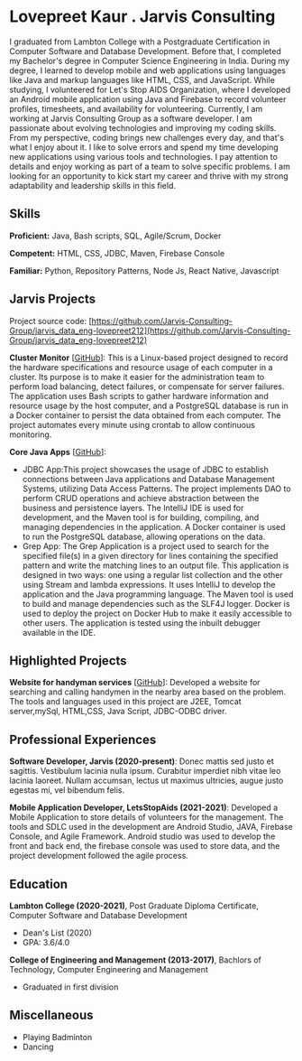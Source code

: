 # Lovepreet Kaur . Jarvis Consulting

I graduated from Lambton College with a Postgraduate Certification in Computer Software and Database Development. Before that, I completed my Bachelor's degree in Computer Science Engineering in India. During my degree, I learned to develop mobile and web applications using languages like Java and markup languages like HTML, CSS, and JavaScript. While studying, I volunteered for Let's Stop AIDS Organization, where I developed an Android mobile application using Java and Firebase to record volunteer profiles, timesheets, and availability for volunteering. Currently, I am working at Jarvis Consulting Group as a software developer. I am passionate about evolving technologies and improving my coding skills. From my perspective, coding brings new challenges every day, and that's what I enjoy about it. I like to solve errors and spend my time developing new applications using various tools and technologies. I pay attention to details and enjoy working as part of a team to solve specific problems. I am looking for an opportunity to kick start my career and thrive with my strong adaptability and leadership skills in this field.

## Skills

**Proficient:** Java, Bash scripts, SQL, Agile/Scrum, Docker

**Competent:** HTML, CSS, JDBC, Maven, Firebase Console

**Familiar:** Python, Repository Patterns, Node Js, React Native, Javascript

## Jarvis Projects

Project source code: [https://github.com/Jarvis-Consulting-Group/jarvis_data_eng-lovepreet212](https://github.com/Jarvis-Consulting-Group/jarvis_data_eng-lovepreet212)


**Cluster Monitor** [[GitHub](https://github.com/Jarvis-Consulting-Group/jarvis_data_eng-lovepreet212/tree/master/linux_sql)]: This is a Linux-based project designed to record the hardware specifications and resource usage of each computer in a cluster. Its purpose is to make it easier for the administration team to perform load balancing, detect failures, or compensate for server failures. The application uses Bash scripts to gather hardware information and resource usage by the host computer, and a PostgreSQL database is run in a Docker container to persist the data obtained from each computer. The project automates every minute using crontab to allow continuous monitoring.

**Core Java Apps** [[GitHub](https://github.com/Jarvis-Consulting-Group/jarvis_data_eng-lovepreet212/tree/master/core_java)]:
      
  - JDBC App:This project showcases the usage of JDBC to establish connections between Java applications and Database Management Systems, utilizing Data Access Patterns. The project implements DAO to perform CRUD operations and achieve abstraction between the business and persistence layers. The IntelliJ IDE is used for development, and the Maven tool is for building, compiling, and managing dependencies in the application. A Docker container is used to run the PostgreSQL database, allowing operations on the data.
  - Grep App: The Grep Application is a project used to search for the specified file(s) in a given directory for lines containing the specified pattern and write the matching lines to an output file. This application is designed in two ways: one using a regular list collection and the other using Stream and lambda expressions. It uses IntelliJ to develop the application and the Java programming language. The Maven tool is used to build and manage dependencies such as the SLF4J logger. Docker is used to deploy the project on Docker Hub to make it easily accessible to other users. The application is tested using the inbuilt debugger available in the IDE.


## Highlighted Projects
**Website for handyman services** [[GitHub](https://github.com/jarviscanada/jarvis_profile_builder)]: Developed a website for searching and calling handymen in the nearby area based on the problem. The tools and languages used in this project are J2EE, Tomcat server,mySql, HTML,CSS, Java Script, JDBC-ODBC driver.


## Professional Experiences

**Software Developer, Jarvis (2020-present)**: Donec mattis sed justo et sagittis. Vestibulum lacinia nulla ipsum. Curabitur imperdiet nibh vitae leo lacinia laoreet. Nullam accumsan, lectus ut maximus ultricies, augue justo egestas mi, vel bibendum felis.

**Mobile Application Developer, LetsStopAids (2021-2021)**: Developed a Mobile Application to store details of volunteers for the management. The tools and SDLC used in the development are Android Studio, JAVA, Firebase Console, and Agile Framework. Android studio was used to develop the front and back end, the firebase console was used to store data, and the project development followed the agile process.


## Education
**Lambton College (2020-2021)**, Post Graduate Diploma Certificate, Computer Software and Database Development
- Dean's List (2020)
- GPA: 3.6/4.0

**College of Engineering and Management (2013-2017)**, Bachlors of Technology, Computer Engineering and Management
- Graduated in first division


## Miscellaneous
- Playing Badminton
- Dancing
